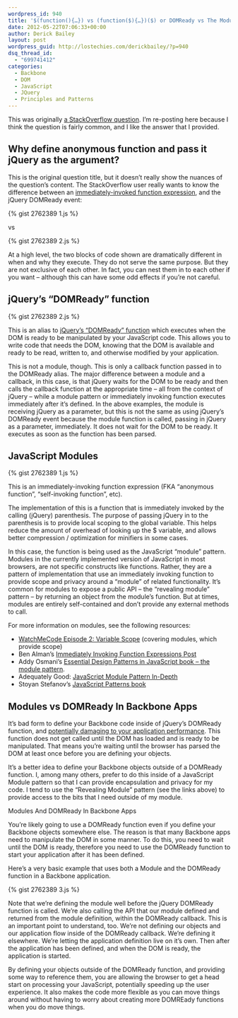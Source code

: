 ```yaml
---
wordpress_id: 940
title: '$(function(){…}) vs (function($){…})($) or DOMReady vs The Module Pattern'
date: 2012-05-22T07:06:33+00:00
author: Derick Bailey
layout: post
wordpress_guid: http://lostechies.com/derickbailey/?p=940
dsq_thread_id:
  - "699741412"
categories:
  - Backbone
  - DOM
  - JavaScript
  - JQuery
  - Principles and Patterns
---
```

This was originally [a StackOverflow question](http://stackoverflow.com/questions/10371539/why-define-anonymous-function-and-pass-it-jquery-as-the-argument/10372429#10372429). I&#8217;m re-posting here because I think the question is fairly common, and I like the answer that I provided. 

## Why define anonymous function and pass it jQuery as the argument?

This is the original question title, but it doesn&#8217;t really show the nuances of the question&#8217;s content. The StackOverflow user really wants to know the difference between an [immediately-invoked function expression](http://benalman.com/news/2010/11/immediately-invoked-function-expression/), and the jQuery DOMReady event:

{% gist 2762389 1.js %}

vs

{% gist 2762389 2.js %}

At a high level, the two blocks of code shown are dramatically different in when and why they execute. They do not serve the same purpose. But they are not exclusive of each other. In fact, you can nest them in to each other if you want &#8211; although this can have some odd effects if you&#8217;re not careful.

## jQuery&#8217;s &#8220;DOMReady&#8221; function

{% gist 2762389 2.js %}

This is an alias to [jQuery&#8217;s &#8220;DOMReady&#8221; function](http://api.jquery.com/ready/) which executes when the DOM is ready to be manipulated by your JavaScript code. This allows you to write code that needs the DOM, knowing that the DOM is available and ready to be read, written to, and otherwise modified by your application. 

This is not a module, though. This is only a callback function passed in to the DOMReady alias. The major difference between a module and a callback, in this case, is that jQuery waits for the DOM to be ready and then calls the callback function at the appropriate time &#8211; all from the context of jQuery &#8211; while a module pattern or immediately invoking function executes immediately after it&#8217;s defined. In the above examples, the module is receiving jQuery as a parameter, but this is not the same as using jQuery&#8217;s DOMReady event because the module function is called, passing in jQuery as a parameter, immediately. It does not wait for the DOM to be ready. It executes as soon as the function has been parsed.

## JavaScript Modules

{% gist 2762389 1.js %}

This is an immediately-invoking function expression (FKA &#8220;anonymous function&#8221;, &#8220;self-invoking function&#8221;, etc).

The implementation of this is a function that is immediately invoked by the calling (jQuery) parenthesis. The purpose of passing jQuery in to the parenthesis is to provide local scoping to the global variable. This helps reduce the amount of overhead of looking up the $ variable, and allows better compression / optimization for minifiers in some cases.

In this case, the function is being used as the JavaScript &#8220;module&#8221; pattern. Modules in the currently implemented version of JavaScript in most browsers, are not specific constructs like functions. Rather, they are a pattern of implementation that use an immediately invoking function to provide scope and privacy around a &#8220;module&#8221; of related functionality. It&#8217;s common for modules to expose a public API &#8211; the &#8220;revealing module&#8221; pattern &#8211; by returning an object from the module&#8217;s function. But at times, modules are entirely self-contained and don&#8217;t provide any external methods to call. 

For more information on modules, see the following resources:

  * [WatchMeCode Episode 2: Variable Scope](http://www.watchmecode.net/javascript-scope) (covering modules, which provide scope)
  * Ben Alman&#8217;s [Immediately Invoking Function Expressions Post](http://benalman.com/news/2010/11/immediately-invoked-function-expression/)
  * Addy Osmani&#8217;s [Essential Design Patterns in JavaScript book &#8211; the module pattern](http://addyosmani.com/resources/essentialjsdesignpatterns/book/#modulepatternjavascript). 
  * Adequately Good: [JavaScript Module Pattern In-Depth](http://www.adequatelygood.com/2010/3/JavaScript-Module-Pattern-In-Depth)
  * Stoyan Stefanov&#8217;s [JavaScript Patterns book](http://www.amazon.com/JavaScript-Patterns-Stoyan-Stefanov/dp/0596806752)

## Modules vs DOMReady In Backbone Apps

It&#8217;s bad form to define your Backbone code inside of jQuery&#8217;s DOMReady function, and [potentially damaging to your application performance](http://encosia.com/dont-let-jquerys-document-ready-slow-you-down/). This function does not get called until the DOM has loaded and is ready to be manipulated. That means you&#8217;re waiting until the browser has parsed the DOM at least once before you are defining your objects.

It&#8217;s a better idea to define your Backbone objects outside of a DOMReady function. I, among many others, prefer to do this inside of a JavaScript Module pattern so that I can provide encapsulation and privacy for my code. I tend to use the &#8220;Revealing Module&#8221; pattern (see the links above) to provide access to the bits that I need outside of my module.

<span>Modules And DOMReady In Backbone Apps</span>

You&#8217;re likely going to use a DOMReady function even if you define your Backbone objects somewhere else. The reason is that many Backbone apps need to manipulate the DOM in some manner. To do this, you need to wait until the DOM is ready, therefore you need to use the DOMReady function to start your application after it has been defined.

Here&#8217;s a very basic example that uses both a Module and the DOMReady function in a Backbone application.

{% gist 2762389 3.js %}

Note that we&#8217;re defining the module well before the jQuery DOMReady function is called. We&#8217;re also calling the API that our module defined and returned from the module definition, within the DOMReady callback. This is an important point to understand, too. We&#8217;re not defining our objects and our application flow inside of the DOMReady callback. We&#8217;re defining it elsewhere. We&#8217;re letting the application definition live on it&#8217;s own. Then after the application has been defined, and when the DOM is ready, the application is started.

By defining your objects outside of the DOMReady function, and providing some way to reference them, you are allowing the browser to get a head start on processing your JavaScript, potentially speeding up the user experience. It also makes the code more flexible as you can move things around without having to worry about creating more DOMREady functions when you do move things.
